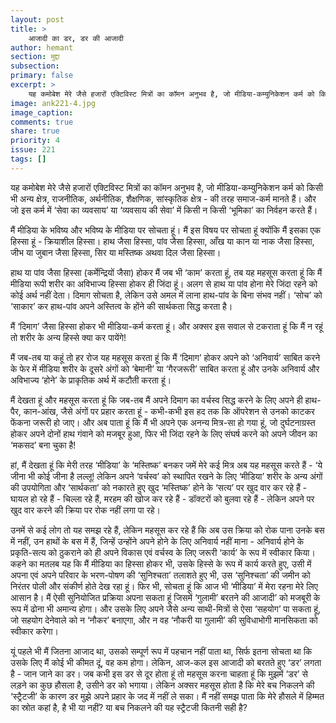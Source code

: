 ```yaml
---
layout: post
title: >
    आजादी का डर, डर की आजादी
author: hemant
section: मुद्दा
subsection:
primary: false
excerpt: >
    यह कमोबेश मेरे जैसे हजारों एक्टिविस्ट मित्रों का कॉमन अनुभव है, जो मीडिया-कम्युनिकेशन कर्म को किसी भी अन्य क्षेत्र, राजनीतिक, अर्थनीतिक, शैक्षणिक, सांस्कृतिक क्षेत्र - की तरह समाज-कर्म मानते हैं।
image: ank221-4.jpg
image_caption: 
comments: true
share: true
priority: 4
issue: 221
tags: []
---
```


यह कमोबेश मेरे जैसे हजारों एक्टिविस्ट मित्रों का कॉमन अनुभव है, जो मीडिया-कम्युनिकेशन कर्म को किसी भी अन्य क्षेत्र, राजनीतिक, अर्थनीतिक, शैक्षणिक, सांस्कृतिक क्षेत्र - की तरह समाज-कर्म मानते हैं। और जो इस कर्म में ‘सेवा का व्यवसाय’ या ‘व्यवसाय की सेवा’ में किसी न किसी ‘भूमिका’ का निर्वहन करते हैं।

मैं मीडिया के भविष्य और भविष्य के मीडिया पर सोचता हूं। मैं इस विषय पर सोचता हूं क्योंकि मैं इसका एक हिस्सा हूं - क्रियाशील हिस्सा। हाथ जैसा हिस्सा, पांव जैसा हिस्सा, आँख या कान या नाक जैसा हिस्सा, जीभ या जुबान जैसा हिस्सा, सिर या मस्तिष्क अथवा दिल जैसा हिस्सा।

हाथ या पांव जैसा हिस्सा (कर्मेन्द्रियों जैसा) होकर मैं जब भी ‘काम’ करता हूं, तब यह महसूस करता हूं कि मैं मीडिया रूपी शरीर का अविभाज्य हिस्सा होकर ही जिंदा हूं। अलग से हाथ या पांव होना मेरे जिंदा रहने को कोई अर्थ नहीं देता। दिमाग सोचता है, लेकिन उसे अमल में लाना हाथ-पांव के बिना संभव नहीं। ‘सोच’ को ‘साकार’ कर हाथ-पांव अपने अस्तित्व के होंने की सार्थकता सिद्ध करता है।

मैं ‘दिमाग’ जैसा हिस्सा होकर भी मीडिया-कर्म करता हूं। और अक्सर इस सवाल से टकराता हूं कि मैं न रहूं तो शरीर के अन्य हिस्से क्या कर पायेंगे!

मैं जब-तब या कहूं तो हर रोज यह महसूस करता हूं कि मैं ‘दिमाग’ होकर अपने को ‘अनिवार्य’ साबित करने के फेर में मीडिया शरीर के दूसरे अंगों को ‘बेमानी’ या ‘गैरजरूरी’ साबित करता हूं और उनके अनिवार्य और अविभाज्य ‘होने’ के प्राकृतिक अर्थ में कटौती करता हूं।

मैं देखता हूं और महसूस करता हूं कि जब-तब मैं अपने दिमाग का वर्चस्व सिद्ध करने के लिए अपने ही हाथ-पैर, कान-आंख, जैसे अंगों पर प्रहार करता हूं - कभी-कभी इस हद तक कि ऑपरेशन से उनको काटकर फेंकना जरूरी हो जाए। और अब पाता हूं कि मैं भी अपने एक अनन्य मित्र-सा हो गया हूं, जो  दुर्घटनाग्रस्त होकर अपने दोनों हाथ गंवाने को मजबूर हुआ, फिर भी जिंदा रहने के लिए संघर्ष करने को अपने जीवन का ‘मकसद’ बना चुका है!  

हां, मैं देखता हूं कि मेरी तरह ‘मीडिया’ के ‘मस्तिष्क’ बनकर जमें मेरे कई मित्र अब यह महसूस करते हैं - ‘ये जीना भी कोई जीना है लल्लू! लेकिन अपने ‘वर्चस्व’ को स्थापित रखने के लिए ‘मीडिया’ शरीर के अन्य अंगों की उपयोगिता और ‘सार्थकता’ को नकारते हुए खुद ‘मस्तिष्क’ होने के ‘सत्य’ पर खुद वार कर रहे हैं - घायल हो रहे हैं - चिल्ला रहे हैं, मरहम की खोज कर रहे हैं - डॉक्टरों को बुलवा रहे हैं - लेकिन अपने पर खुद वार करने की क्रिया पर रोक नहीं लगा पा रहे।

उनमें से कई लोग तो यह समझ रहे हैं, लेकिन महसूस कर रहे हैं कि अब उस क्रिया को रोक पाना उनके बस में नहीं, उन हाथों के बस में हैं, जिन्हें उन्होंने अपने होने के लिए अनिवार्य नहीं माना - अनिवार्य होने के प्रकृति-सत्य को ठुकराने को ही अपने विकास एवं वर्चस्व के लिए जरूरी ‘कार्य’ के रूप में स्वीकार किया।
कहने का मतलब यह कि मैं मीडिया का हिस्सा होकर भी, उसके हिस्से के रूप में कार्य करते हुए, उसी में अपना एवं अपने परिवार के भरण-पोषण की ‘सुनिश्चता’ तलाशते हुए भी, उस ‘सुनिश्चता’ की जमीन को निरंतर पोली और संकीर्ण होते देख रहा हूं। फिर भी, सोचता हूं कि आज भी ‘मीडिया’ में मेरा रहना मेरे लिए आसान है। मैं ऐसी सुनियोजित प्रक्रिया अपना सकता हूं जिसमें ‘गुलामी’ बरतने की आजादी’ को मजबूरी के रूप में ढोना भी अमान्य होगा। और उसके लिए अपने जैसे अन्य साथी-मित्रों से ऐसा ‘सहयोग’ पा सकता हूं, जो सहयोग देनेवाले को न ‘नौकर’ बनाएगा, और न वह ‘नौकरी या गुलामी’ की सुविधाभोगी मानसिकता को स्वीकार करेगा।

यूं पहले भी मैं जितना आजाद था, उसको सम्पूर्ण रूप में पहचान नहीं पाता था, सिर्फ इतना सोचता था कि उसके लिए मैं कोई भी कीमत दूं, वह कम होगा। लेकिन, आज-कल इस आजादी को बरतते हुए ‘डर’ लगता है - जान जाने का डर। जब कभी इस डर से दूर होता हूं तो महसूस करना चाहता हूं कि मुझमें ‘डर’ से लड़ने का कुछ हौसला है, उसीने डर को भगाया। लेकिन अक्सर महसूस होता है कि मेरे बच निकलने की ‘स्ट्रैटजी’ के कारण डर मुझे अपने प्रहार के जद में नहीं ले सका। मैं नहीं समझ पाता कि मेरे हौसले में हिम्मत का स्रोत कहां है, है भी या नहीं? या बच निकलने की यह स्ट्रैटजी कितनी सही है?